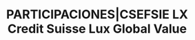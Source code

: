 ---
layout: asset
title: PARTICIPACIONES|CSEFSIE LX Credit Suisse Lux Global Value
isin: LU2066957221
---